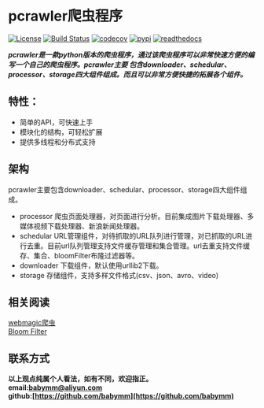 # pcrawler爬虫程序
[![License](https://img.shields.io/badge/License-Apache%202.0-blue.svg)](https://github.com/mumupy/pcrawler/blob/master/LICENSE)
[![Build Status](https://travis-ci.org/mumupy/pcrawler.svg?branch=master)](https://travis-ci.org/mumupy/pcrawler)
[![codecov](https://codecov.io/gh/mumupy/pcrawler/branch/master/graph/badge.svg)](https://codecov.io/gh/mumupy/pcrawler)
[![pypi](https://img.shields.io/pypi/v/pcrawler.svg)](https://pypi.python.org/pypi/pcrawler)
[![readthedocs](https://readthedocs.org/projects/pcrawler/badge/?version=latest)](https://pcrawler.readthedocs.io)  

***pcrawler是一款python版本的爬虫程序，通过该爬虫程序可以非常快速方便的编写一个自己的爬虫程序。pcrawler主要
包含downloader、schedular、processor、storage四大组件组成。而且可以非常方便快捷的拓展各个组件。***

## 特性：
- 简单的API，可快速上手
- 模块化的结构，可轻松扩展
- 提供多线程和分布式支持

## 架构
pcrawler主要包含downloader、schedular、processor、storage四大组件组成。
- processor 爬虫页面处理器，对页面进行分析。目前集成图片下载处理器、多媒体视频下载处理器、新浪新闻处理器。
- schedular URL管理组件，对待抓取的URL队列进行管理，对已抓取的URL进行去重。目前url队列管理支持文件缓存管理和集合管理。url去重支持文件缓存、集合、bloomFilter布隆过滤器等。
- downloader 下载组件，默认使用urllib2下载。
- storage 存储组件，支持多样文件格式(csv、json、avro、video)

## 相关阅读  
[webmagic爬虫](http://webmagic.io/)  
[Bloom Filter](http://blog.csdn.net/jiaomeng/article/details/1495500)

## 联系方式
**以上观点纯属个人看法，如有不同，欢迎指正。  
email:<babymm@aliyun.com>  
github:[https://github.com/babymm](https://github.com/babymm)**
